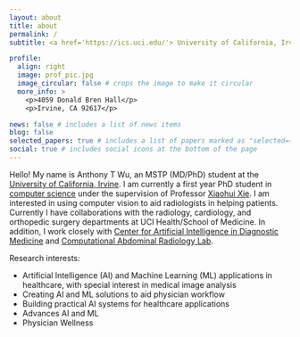 ```yaml
---
layout: about
title: about
permalink: /
subtitle: <a href='https://ics.uci.edu/'> University of California, Irvine | Department of Computer Science</a>. <br><a href='https://medschool.uci.edu/'> University of California, Irvine School of Medicine</a>. 

profile:
  align: right
  image: prof_pic.jpg
  image_circular: false # crops the image to make it circular
  more_info: >
    <p>4059 Donald Bren Hall</p>
    <p>Irvine, CA 92617</p>

news: false # includes a list of news items
blog: false
selected_papers: true # includes a list of papers marked as "selected={true}"
social: true # includes social icons at the bottom of the page
---
```


Hello! My name is Anthony T Wu, an MSTP (MD/PhD) student at the [University of California, Irvine](https://medschool.uci.edu/). I am currently a first year PhD student in [computer science](https://ics.uci.edu/) under the supervision of Professor [Xiaohui Xie](https://ics.uci.edu/~xhx/). I am interested in using computer vision to aid radiologists in helping patients. Currently I have collaborations with the radiology, cardiology, and orthopedic surgery departments at UCI Health/School of Medicine. In addition, I work closely with [Center for Artificial Intelligence in Diagnostic Medicine](https://www.caidm.som.uci.edu/) and [Computational Abdominal Radiology Lab](https://faculty.sites.uci.edu/carlab/).

Research interests:
- Artificial Intelligence (AI) and Machine Learning (ML) applications in healthcare, with special interest in medical image analysis
- Creating AI and ML solutions to aid physician workflow
- Building practical AI systems for healthcare applications
- Advances AI and ML
- Physician Wellness